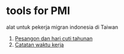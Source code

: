 # tools for PMI
alat untuk pekerja migran indonesia di Taiwan

1. [Pesangon dan hari cuti tahunan](/cal_pesangon.html)
2. [Catatan waktu kerja](/catatan.html)
